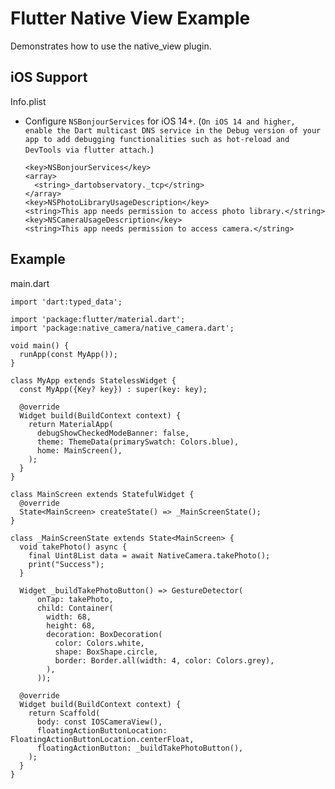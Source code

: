# Flutter Native View Example

Demonstrates how to use the native_view plugin.

## iOS Support

Info.plist

- Configure ```NSBonjourServices``` for iOS 14+. (```On iOS 14 and higher, enable the Dart multicast DNS service in the Debug version of your app to add debugging functionalities such as hot-reload and DevTools via flutter attach.```)

  ```
  <key>NSBonjourServices</key>
  <array>
    <string>_dartobservatory._tcp</string>
  </array>
  <key>NSPhotoLibraryUsageDescription</key>
  <string>This app needs permission to access photo library.</string>
  <key>NSCameraUsageDescription</key>
  <string>This app needs permission to access camera.</string>
  ```

## Example

main.dart

```
import 'dart:typed_data';

import 'package:flutter/material.dart';
import 'package:native_camera/native_camera.dart';

void main() {
  runApp(const MyApp());
}

class MyApp extends StatelessWidget {
  const MyApp({Key? key}) : super(key: key);

  @override
  Widget build(BuildContext context) {
    return MaterialApp(
      debugShowCheckedModeBanner: false,
      theme: ThemeData(primarySwatch: Colors.blue),
      home: MainScreen(),
    );
  }
}

class MainScreen extends StatefulWidget {
  @override
  State<MainScreen> createState() => _MainScreenState();
}

class _MainScreenState extends State<MainScreen> {
  void takePhoto() async {
    final Uint8List data = await NativeCamera.takePhoto();
    print("Success");
  }

  Widget _buildTakePhotoButton() => GestureDetector(
      onTap: takePhoto,
      child: Container(
        width: 68,
        height: 68,
        decoration: BoxDecoration(
          color: Colors.white,
          shape: BoxShape.circle,
          border: Border.all(width: 4, color: Colors.grey),
        ),
      ));

  @override
  Widget build(BuildContext context) {
    return Scaffold(
      body: const IOSCameraView(),
      floatingActionButtonLocation: FloatingActionButtonLocation.centerFloat,
      floatingActionButton: _buildTakePhotoButton(),
    );
  }
}
```